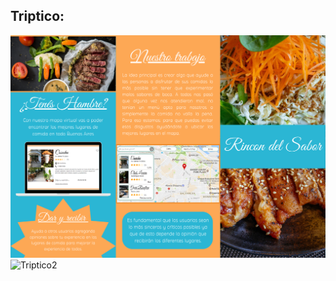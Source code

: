 ## Triptico:
![1](https://github.com/PioIX/G06_PI_5toA_Informatica/blob/main/img/Triptico1.png)
![Triptico2](https://user-images.githubusercontent.com/94877707/201905744-0605e287-b8a9-4b3a-83f7-aebc6e167787.png)

